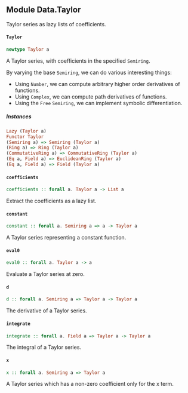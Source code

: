 ## Module Data.Taylor

Taylor series as lazy lists of coefficients.

#### `Taylor`

``` purescript
newtype Taylor a
```

A Taylor series, with coefficients in the specified `Semiring`.

By varying the base `Semiring`, we can do various interesting things:

* Using `Number`, we can compute arbitrary higher order derivatives of functions.
* Using `Complex`, we can compute path derivatives of functions.
* Using the `Free` `Semiring`, we can implement symbolic differentiation.

##### Instances
``` purescript
Lazy (Taylor a)
Functor Taylor
(Semiring a) => Semiring (Taylor a)
(Ring a) => Ring (Taylor a)
(CommutativeRing a) => CommutativeRing (Taylor a)
(Eq a, Field a) => EuclideanRing (Taylor a)
(Eq a, Field a) => Field (Taylor a)
```

#### `coefficients`

``` purescript
coefficients :: forall a. Taylor a -> List a
```

Extract the coefficients as a lazy list.

#### `constant`

``` purescript
constant :: forall a. Semiring a => a -> Taylor a
```

A Taylor series representing a constant function.

#### `eval0`

``` purescript
eval0 :: forall a. Taylor a -> a
```

Evaluate a Taylor series at zero.

#### `d`

``` purescript
d :: forall a. Semiring a => Taylor a -> Taylor a
```

The derivative of a Taylor series.

#### `integrate`

``` purescript
integrate :: forall a. Field a => Taylor a -> Taylor a
```

The integral of a Taylor series.

#### `x`

``` purescript
x :: forall a. Semiring a => Taylor a
```

A Taylor series which has a non-zero coefficient only for the x term.


